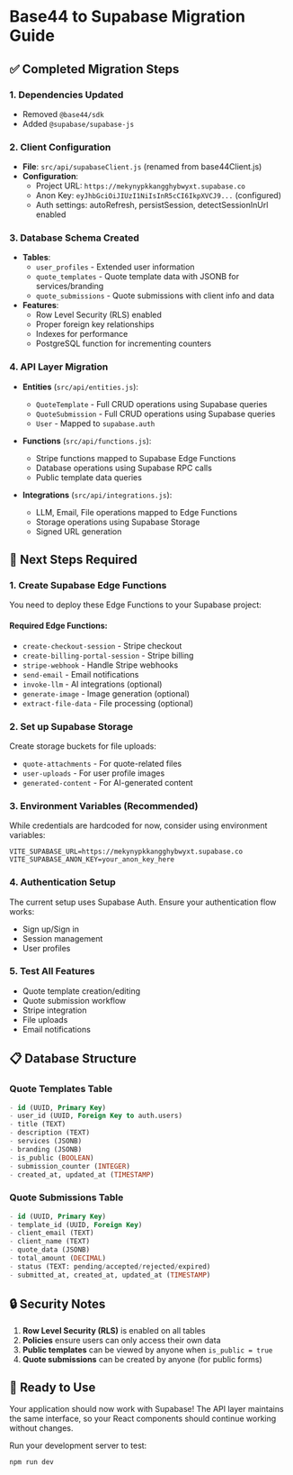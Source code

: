 # Base44 to Supabase Migration Guide

## ✅ Completed Migration Steps

### 1. Dependencies Updated

- Removed `@base44/sdk`
- Added `@supabase/supabase-js`

### 2. Client Configuration

- **File**: `src/api/supabaseClient.js` (renamed from base44Client.js)
- **Configuration**:
  - Project URL: `https://mekynypkkangghybwyxt.supabase.co`
  - Anon Key: `eyJhbGciOiJIUzI1NiIsInR5cCI6IkpXVCJ9...` (configured)
  - Auth settings: autoRefresh, persistSession, detectSessionInUrl enabled

### 3. Database Schema Created

- **Tables**:
  - `user_profiles` - Extended user information
  - `quote_templates` - Quote template data with JSONB for services/branding
  - `quote_submissions` - Quote submissions with client info and data
- **Features**:
  - Row Level Security (RLS) enabled
  - Proper foreign key relationships
  - Indexes for performance
  - PostgreSQL function for incrementing counters

### 4. API Layer Migration

- **Entities** (`src/api/entities.js`):

  - `QuoteTemplate` - Full CRUD operations using Supabase queries
  - `QuoteSubmission` - Full CRUD operations using Supabase queries
  - `User` - Mapped to `supabase.auth`

- **Functions** (`src/api/functions.js`):

  - Stripe functions mapped to Supabase Edge Functions
  - Database operations using Supabase RPC calls
  - Public template data queries

- **Integrations** (`src/api/integrations.js`):
  - LLM, Email, File operations mapped to Edge Functions
  - Storage operations using Supabase Storage
  - Signed URL generation

## 🔧 Next Steps Required

### 1. Create Supabase Edge Functions

You need to deploy these Edge Functions to your Supabase project:

#### Required Edge Functions:

- `create-checkout-session` - Stripe checkout
- `create-billing-portal-session` - Stripe billing
- `stripe-webhook` - Handle Stripe webhooks
- `send-email` - Email notifications
- `invoke-llm` - AI integrations (optional)
- `generate-image` - Image generation (optional)
- `extract-file-data` - File processing (optional)

### 2. Set up Supabase Storage

Create storage buckets for file uploads:

- `quote-attachments` - For quote-related files
- `user-uploads` - For user profile images
- `generated-content` - For AI-generated content

### 3. Environment Variables (Recommended)

While credentials are hardcoded for now, consider using environment variables:

```env
VITE_SUPABASE_URL=https://mekynypkkangghybwyxt.supabase.co
VITE_SUPABASE_ANON_KEY=your_anon_key_here
```

### 4. Authentication Setup

The current setup uses Supabase Auth. Ensure your authentication flow works:

- Sign up/Sign in
- Session management
- User profiles

### 5. Test All Features

- Quote template creation/editing
- Quote submission workflow
- Stripe integration
- File uploads
- Email notifications

## 📋 Database Structure

### Quote Templates Table

```sql
- id (UUID, Primary Key)
- user_id (UUID, Foreign Key to auth.users)
- title (TEXT)
- description (TEXT)
- services (JSONB)
- branding (JSONB)
- is_public (BOOLEAN)
- submission_counter (INTEGER)
- created_at, updated_at (TIMESTAMP)
```

### Quote Submissions Table

```sql
- id (UUID, Primary Key)
- template_id (UUID, Foreign Key)
- client_email (TEXT)
- client_name (TEXT)
- quote_data (JSONB)
- total_amount (DECIMAL)
- status (TEXT: pending/accepted/rejected/expired)
- submitted_at, created_at, updated_at (TIMESTAMP)
```

## 🔒 Security Notes

1. **Row Level Security (RLS)** is enabled on all tables
2. **Policies** ensure users can only access their own data
3. **Public templates** can be viewed by anyone when `is_public = true`
4. **Quote submissions** can be created by anyone (for public forms)

## 🚀 Ready to Use

Your application should now work with Supabase! The API layer maintains the same interface, so your React components should continue working without changes.

Run your development server to test:

```bash
npm run dev
```
